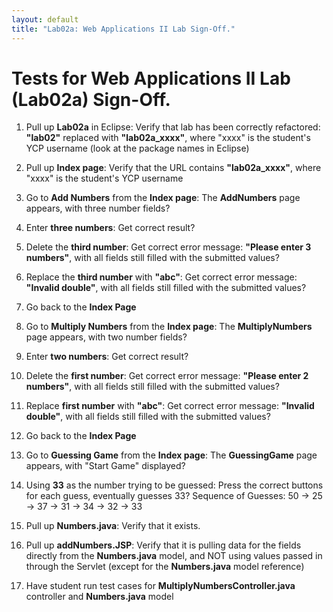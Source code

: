 ```yaml
---
layout: default
title: "Lab02a: Web Applications II Lab Sign-Off."
---
```


Tests for Web Applications II Lab (Lab02a) Sign-Off.
===============
 1) Pull up **Lab02a** in Eclipse: Verify that lab has been correctly refactored: **"lab02"** replaced with **"lab02a\_xxxx"**, where "xxxx" is the student's YCP username (look at the package names in Eclipse)

 2) Pull up **Index page**: Verify that the URL contains **"lab02a\_xxxx"**, where "xxxx" is the student's YCP username

 3) Go to **Add Numbers** from the **Index page**: The **AddNumbers** page appears, with three number fields?

 4) Enter **three numbers**: Get correct result?
 
 5) Delete the **third number**: Get correct error message: **"Please enter 3 numbers"**, with all fields still filled with the submitted values?
 
 6) Replace the **third number** with **"abc"**: Get correct error message: **"Invalid double"**, with all fields still filled with the submitted values?

 7) Go back to the **Index Page**

 8) Go to **Multiply Numbers** from the **Index page**: The **MultiplyNumbers** page appears, with two number fields?
 
 9) Enter **two numbers**: Get correct result?
 
10) Delete the **first number**: Get correct error message: **"Please enter 2 numbers"**, with all fields still filled with the submitted values?

11) Replace **first number** with **"abc"**: Get correct error message: **"Invalid double"**, with all fields still filled with the submitted values?

12) Go back to the **Index Page**

13) Go to **Guessing Game** from the **Index page**: The **GuessingGame** page appears, with "Start Game" displayed?

14) Using **33** as the number trying to be guessed: Press the correct buttons for each guess, eventually guesses 33?
Sequence of Guesses: 50 -> 25 -> 37 -> 31 -> 34 -> 32 -> 33

15) Pull up **Numbers.java**: Verify that it exists.

16) Pull up **addNumbers.JSP**: Verify that it is pulling data for the fields directly from the **Numbers.java** model, and NOT using values passed in through the Servlet (except for the **Numbers.java** model reference)

17) Have student run test cases for **MultiplyNumbersController.java** controller and **Numbers.java** model